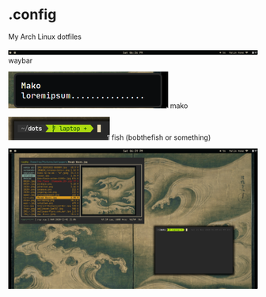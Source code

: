# .config
My Arch Linux dotfiles

![](/pics/waybar.png)
waybar

![](/pics/mako.png)
mako

![](/pics/prompt.png)
fish (bobthefish or something)

![](/pics/main.png)
